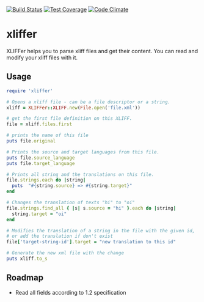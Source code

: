 [![Build Status](https://travis-ci.org/fotanus/xliffer.svg?branch=master)](https://travis-ci.org/fotanus/xliffer)
[![Test Coverage](https://codeclimate.com/github/fotanus/xliffer/badges/coverage.svg)](https://codeclimate.com/github/fotanus/xliffer/coverage)
[![Code Climate](https://codeclimate.com/github/fotanus/xliffer/badges/gpa.svg)](https://codeclimate.com/github/fotanus/xliffer)


xliffer
=======

XLIFFer helps you to parse xliff files and get their content. You can read and modify your xliff files with it.

Usage
-----

```ruby
require 'xliffer'

# Opens a xliff file - can be a file descriptor or a string.
xliff = XLIFFer::XLIFF.new(File.open('file.xml'))

# get the first file definition on this XLIFF.
file = xliff.files.first

# prints the name of this file
puts file.original

# Prints the source and target languages from this file.
puts file.source_language
puts file.target_language

# Prints all string and the translations on this file.
file.strings.each do |string|
  puts  "#{string.source} => #{string.target}"
end

# Changes the translation of texts "hi" to "oi"
file.strings.find_all { |s| s.source = "hi" }.each do |string|
  string.target = "oi"
end

# Modifies the translation of a string in the file with the given id,
# or add the translation if don't exist
file['target-string-id'].target = "new translation to this id"

# Generate the new xml file with the change
puts xliff.to_s
```


Roadmap
------

* Read all fields according to 1.2 specification
